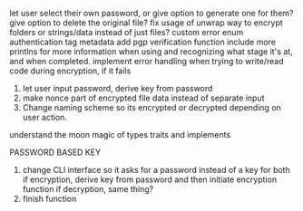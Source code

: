 let user select their own password, or give option to generate one for them?
give option to delete the original file?
fix usage of unwrap
way to encrypt folders or strings/data instead of just files?
custom error enum
authentication tag
metadata
add pgp verification function
include more printlns for more information when using and recognizing what stage it's at, and when completed.
implement error handling when trying to write/read code during encryption, if it fails 

1. let user input password, derive key from password
2. make nonce part of encrypted file data instead of separate input
3. Change naming scheme so its encrypted or decrypted depending on user action. 

understand the moon magic of types traits and implements




PASSWORD BASED KEY
1. change CLI interface so it asks for a password instead of a key for both
    if encryption, derive key from password and then initiate encryption function
    if decryption, same thing?
2. finish function 